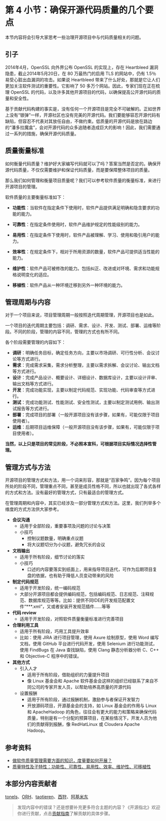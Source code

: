 # 第 4 小节：确保开源代码质量的几个要点

本节内容将会引导大家思考一些治理开源项目中与代码质量相关的问题。

## 引子

2014年4月，OpenSSL 向外界公布 OpenSSL 的实现上，存在 Heartbleed 漏洞隐患，截止2014年5月20日，在 80 万最热门的启用 TLS 的网站中，仍有 1.5％ 易受心脏出血漏洞的攻击。如果说 Heartbleed 带来了什么好处，那就是它让人们更加关注软件测试的重要性。它影响了 50 多万个网站。因此，专家们现在正在梳理 OpenSSL 的代码，以及许多其他开源项目的代码，以确保提高公开源代码的质量和安全性。

基于贡献代码构建的事实是，没有任何一个开源项目是完全不可破解的。正如世界上没有“银弹”一样，开源社区也没有完美的开源代码。我们要能够容忍开源代码有缺陷，但容忍不代表对其放任自由，不做约束。低质量的开源代码是放在路边的“潘多拉魔盒”，会对开源代码的众多追随者造成巨大的影响！因此，我们需要通过一系列的措施，确保开源代码质量。

## 质量衡量标准

如何衡量代码质量？维护好大家编写代码就可以了吗？答案当然是否定的。确保开源代码质量，不仅仅需要维护和保证代码质量，而是要保障整体项目的质量。

那么我们如何管理和衡量项目质量呢？我们可以参考软件质量的衡量标准，来进行开源项目的管理。

软件质量的主要衡量标准如下：

- **功能性**：当软件在指定条件下使用时，软件产品提供满足明确和隐含要求的功能的能力。

- **可靠性**：在指定条件使用时，软件产品维护规定的性能级别的能力。

- **易用性**：在指定条件下使用时，软件产品被理解、学习、使用和吸引用户的能力。

- **效率性**：在规定条件下，相对于所用资源的数量，软件产品可提供适当性能的能力。

- **维护性**：软件产品可被修改的能力。包括纠正、改进或对环境、需求和功能规格说明变化的适应。

- **移植性**：软件产品从一种环境迁移到另外一种环境的能力。

## 管理周期与内容

对于一个项目来说，项目管理周期一般按照迭代周期管理，开源项目也是如此。

一个项目的迭代周期主要包括：调研、需求、设计、开发、测试、部署、运维等阶段。不同的阶段，管理的内容不同，管理的方式也有所不同。

各个阶段需要管理的内容如下：

- **调研**：明确任务目标，确定任务方向，主要以市场调研、可行性分析、会议讨论等方式进行。
- **需求**：完成需求采集，需求分析整理，主要以需求拆解、会议讨论、输出文档等方式进行。
- **设计**：完成产品设计、概要设计、详细设计、数据库设计，主要以设计评审、输出文档等方式进行。
- **开发**：完成功能实现，主要以制定代码规范、实现功能、代码审查等方式进行。
- **测试**：完成功能测试、性能测试、安全性测试，主要以制定测试用例、输出测试报告等方式进行。
- **部署**：完成项目的部署（一般开源项目没有该步骤，如果有，可能仅限于项目使用者）。
- **运维**：后期项目运维保障（一般开源项目没有该步骤，如果有，可能仅限于项目使用者）。

**当然，以上只是项目的常见阶段，不必照本宣科，可根据项目实际情况选择性管理。**

## 管理方式与方法

开源项目的管理方式和方法，用一个词来形容，那就是“百家争鸣”。因为每个项目所处的阶段不同，管理重点不同，甚至是成员性格不同，所以也就出现了各式各样的方式和方法。没有最好的管理方式，只有最适合的管理方式。

在管理周期和内容中，其实已经涉及一部分管理方式和方法。这里，我们列举多个维度的方式方法供大家参考。

- **会议沟通**
  - 适用于全部阶段，重要事项及问题的讨论与决策
  - 小技巧
    - 控制议题数量，明确重点议题
    - 将大议题切分为小议题，避免冗长的会议
- **文档输出**
  - 适用于所有阶段，细节讨论的落实
  - 小技巧
    - 口述的内容要落实到纸面上，用来指导项目迭代，可作为后期项目复盘的依据，也有助于降低人员变动带来的风险
- **制定代码规范**
  - 适用于开发阶段，统一编码规范
  - 大部分开源项目都会提供编码规范，包括编码规范、日志规范、注释规范、数据库规范等等。比如：提供不同IDE的开发规范配置文件“***.xml”，又或者安装开发规范插件……等等
- **代码 review**
  - 适用于开发阶段，对照软件质量衡量标准进行完善项目
- **合理利用工具**
  - 适用于所有阶段，巧用工具提升效率
  - 比如：使用 JIRA 进行项目管理，使用 Axure 绘制原型，使用 Word 编写文档，使用 GitHub 平台进行代码开发，使用 Selenium 进行功能测试，使用 FindBugs 在 Java 查找缺陷，使用 Clang 静态分析器分析 C、C++ 和 Objective-C 程序中的错误。
- **其他方式**
  - 引入人才
    - 适用于所有阶段，借助组织的力量提升项目
    - 像 Linux 基金会和 Apache 软件基金会这样的组织已经联系了来自不同公司的专家开发人员，以帮助培养高质量的开源代码
  - 设置报酬
    - 适用于所有阶段，通过报酬机制，激励参与者保证开发智力
    - 开放源码项目，开源基金会的支持，如 Linux 基金会的作用与 Linux 和 ApacheHadoop 的角色，往往会有更大的能力和策略来确保代码质量，特别是有一个分配的预算项目，在某些情况下，开发人员为他们的贡献得到报酬，像 RedHatLinux 或 Cloudera Apache Hadoop。

## 参考资料

- [做软件质量管理需要方面的知识，度量要如何开展？](https://www.zhihu.com/question/20825147)
- [质量特性及子特性：功能性、可靠性、易用性、效率、维护性、可移植性](http://www.cnitpm.com/pm/6274.html)

## 本部分内容贡献者

[tonels](https://gitee.com/tonels)、[ORH](https://gitee.com/orh)、[taotieren](https://gitee.com/taotieren)、[西狩](https://gitee.com/lihuimingxs)、[阿基米东](https://gitee.com/luhuadong)

> 发现内容中的错误？还是想要补充更多符合主题的内容？《开源指北》欢迎你进行贡献，点击[贡献指南](./../贡献指南.md)了解贡献的具体步骤。